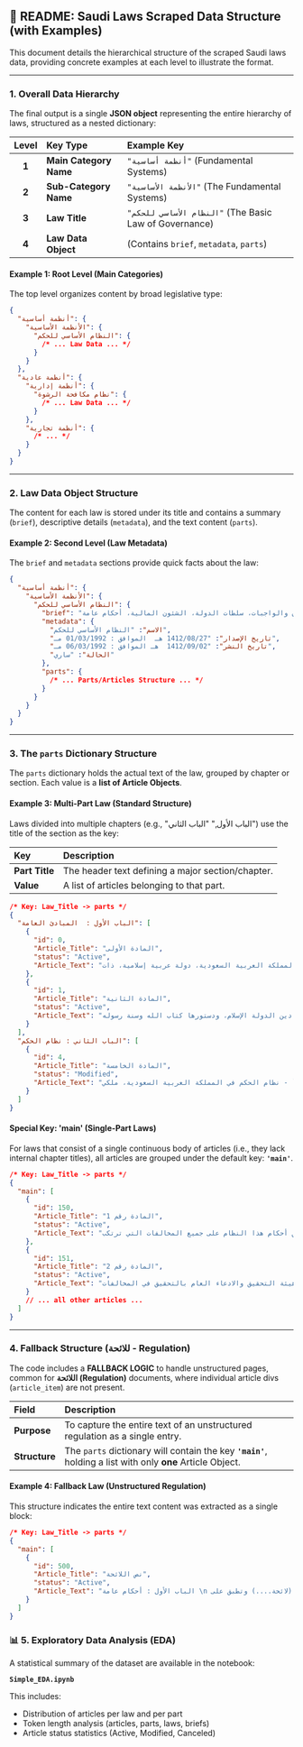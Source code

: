 ## 📄 README: Saudi Laws Scraped Data Structure (with Examples)

This document details the hierarchical structure of the scraped Saudi laws data, providing concrete examples at each level to illustrate the format.

-----

### 1\. Overall Data Hierarchy

The final output is a single **JSON object** representing the entire hierarchy of laws, structured as a nested dictionary:

| Level | Key Type | Example Key |
| :---: | :--- | :--- |
| **1** | **Main Category Name** | `"أنظمة أساسية"` (Fundamental Systems) |
| **2** | **Sub-Category Name** | `"الأنظمة الأساسية"` (The Fundamental Systems) |
| **3** | **Law Title** | `"النظام الأساسي للحكم"` (The Basic Law of Governance) |
| **4** | **Law Data Object** | (Contains `brief`, `metadata`, `parts`) |

#### **Example 1: Root Level (Main Categories)**

The top level organizes content by broad legislative type:

```json
{
  "أنظمة أساسية": {
    "الأنظمة الأساسية": {
      "النظام الأساسي للحكم": {
        /* ... Law Data ... */
      }
    }
  },
  "أنظمة عادية": {
    "أنظمة إدارية": {
      "نظام مكافحة الرشوة": {
        /* ... Law Data ... */
      }
    },
    "أنظمة تجارية": {
      /* ... */
    }
  }
}
```

-----

### 2\. Law Data Object Structure

The content for each law is stored under its title and contains a summary (`brief`), descriptive details (`metadata`), and the text content (`parts`).

#### **Example 2: Second Level (Law Metadata)**

The `brief` and `metadata` sections provide quick facts about the law:

```json
{
  "أنظمة أساسية": {
    "الأنظمة الأساسية": {
      "النظام الأساسي للحكم": {
        "brief": "يتضمن العناوين التالية: المبادئ العامة، نظام الحكم، مقومات المجتمع السعودي، المبادئ الاقتصادية، الحقوق والواجبات، سلطات الدولة، الشئون المالية، أحكام عامة....",
        "metadata": {
          "الاسم": "النظام الأساسي للحكم",
          "تاريخ الإصدار": "1412/08/27 هـ  الموافق : 01/03/1992 مـ",
          "تاريخ النشر": "1412/09/02  هـ الموافق : 06/03/1992 مـ",
          "الحالة": "ساري"
        },
        "parts": {
          /* ... Parts/Articles Structure ... */
        }
      }
    }
  }
}
```

-----

### 3\. The `parts` Dictionary Structure

The `parts` dictionary holds the actual text of the law, grouped by chapter or section. Each value is a **list of Article Objects**.

#### **Example 3: Multi-Part Law (Standard Structure)**

Laws divided into multiple chapters (e.g., "الباب الأول," "الباب الثاني") use the title of the section as the key:

| Key | Description |
| :--- | :--- |
| **Part Title** | The header text defining a major section/chapter. |
| **Value** | A list of articles belonging to that part. |

```json
/* Key: Law_Title -> parts */
{
  "الباب الأول :  المبادئ العامة": [
    {
      "id": 0,
      "Article_Title": "المادة الأولى",
      "status": "Active",
      "Article_Text": "المملكة العربية السعودية، دولة عربية إسلامية، ذات..."
    },
    {
      "id": 1,
      "Article_Title": "المادة الثانية",
      "status": "Active",
      "Article_Text": "دين الدولة الإسلام، ودستورها كتاب الله وسنة رسوله..."
    }
  ],
  "الباب الثاني : نظام الحكم": [
    {
      "id": 4,
      "Article_Title": "المادة الخامسة",
      "status": "Modified",
      "Article_Text": "أ - نظام الحكم في المملكة العربية السعودية، ملكي...."
    }
  ]
}
```

#### **Special Key: 'main' (Single-Part Laws)**

For laws that consist of a single continuous body of articles (i.e., they lack internal chapter titles), all articles are grouped under the default key: **`'main'`**.

```json
/* Key: Law_Title -> parts */
{
  "main": [
    {
      "id": 150,
      "Article_Title": "المادة رقم 1",
      "status": "Active",
      "Article_Text": "تطبق أحكام هذا النظام على جميع المخالفات التي ترتكب..."
    },
    {
      "id": 151,
      "Article_Title": "المادة رقم 2",
      "status": "Active",
      "Article_Text": "تختص هيئة التحقيق والادعاء العام بالتحقيق في المخالفات..."
    }
    // ... all other articles ...
  ]
}
```

-----

### 4\. Fallback Structure (للائحة - Regulation)

The code includes a **FALLBACK LOGIC** to handle unstructured pages, common for **اللائحة (Regulation)** documents, where individual article divs (`article_item`) are not present.

| Field | Description |
| :--- | :--- |
| **Purpose** | To capture the entire text of an unstructured regulation as a single entry. |
| **Structure** | The `parts` dictionary will contain the key **`'main'`**, holding a list with only **one** Article Object. |

#### **Example 4: Fallback Law (Unstructured Regulation)**

This structure indicates the entire text content was extracted as a single block:

```json
/* Key: Law_Title -> parts */
{
  "main": [
    {
      "id": 500,
      "Article_Title": "نص اللائحة", 
      "status": "Active", 
      "Article_Text": "الباب الأول : أحكام عامة \n المادة 1 : يُطلق على هذه اللائحة اسم (لائحة....) وتطبق على.... \n الباب الثاني : الإجراءات .... إلخ (الـنـص الـكـامـل)" 
    }
  ]
}
```
### 📊 5. Exploratory Data Analysis (EDA)

A statistical summary of the dataset are available in the notebook:

**`Simple_EDA.ipynb`**

This includes:

* Distribution of articles per law and per part
* Token length analysis (articles, parts, laws, briefs)
* Article status statistics (Active, Modified, Canceled)